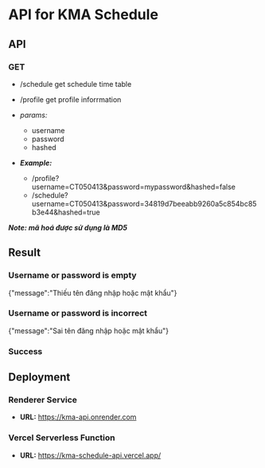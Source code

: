 # API for KMA Schedule

## API

### GET
- /schedule   get schedule time table
- /profile    get profile inforrmation
  
- *params:*
  - username
  - password
  - hashed
- ***Example:***
  - /profile?username=CT050413&password=mypassword&hashed=false
  - /schedule?username=CT050413&password=34819d7beeabb9260a5c854bc85b3e44&hashed=true
  
***Note: mã hoá được sử dụng là MD5***
  
## Result
  
### Username or password is empty
  
{"message":"Thiếu tên đăng nhập hoặc mật khẩu"}
  
### Username or password is incorrect
  
{"message":"Sai tên đăng nhập hoặc mật khẩu"}
  
### Success

## Deployment

### Renderer Service

- **URL:** https://kma-api.onrender.com

### Vercel Serverless Function

- **URL:** https://kma-schedule-api.vercel.app/
